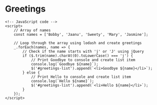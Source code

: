 <!DOCTYPE html>
<html lang="en">
<head>
    <meta charset="UTF-8">
    <title>Names Greeting</title>
    <!-- Linking jQuery -->
    <script src="https://code.jquery.com/jquery-3.6.0.min.js"></script>
    <!-- Linking Lodash -->
    <script src="https://cdn.jsdelivr.net/npm/lodash@4.17.21/lodash.min.js"></script>
</head>
<body>
    <!-- Your HTML content here -->
    <h1>Greetings</h1>
    <ul id="greetings-list"></ul>

    <!-- JavaScript code -->
    <script>
        // Array of names
        const names = ['Bobby', 'Jaanu', 'Sweety', 'Mary', 'Jasmine'];

        // Loop through the array using lodash and create greetings
        _.forEach(names, name => {
            // Check if the name starts with 'j' or 'J' using jQuery
            if ($.trim(name).charAt(0).toLowerCase() === 'j') {
                // Print Goodbye to console and create list item
                console.log(`Goodbye ${name}`);
                $('#greetings-list').append(`<li>Goodbye ${name}</li>`);
            } else {
                // Print Hello to console and create list item
                console.log(`Hello ${name}`);
                $('#greetings-list').append(`<li>Hello ${name}</li>`);
            }
        });
    </script>
</body>
</html>

